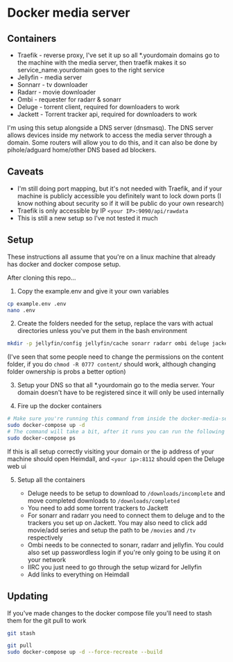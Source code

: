 # Docker media server

## Containers

- Traefik - reverse proxy, I've set it up so all \*.yourdomain domains go to the machine with the media server, then traefik makes it so service_name.yourdomain goes to the right service
- Jellyfin - media server
- Sonnarr - tv downloader
- Radarr - movie downloader
- Ombi - requester for radarr & sonarr
- Deluge - torrent client, required for downloaders to work
- Jackett - Torrent tracker api, required for downloaders to work

I'm using this setup alongside a DNS server (dnsmasq). The DNS server allows devices inside my network to access the media server through a domain. Some routers will allow you to do this, and it can also be done by pihole/adguard home/other DNS based ad blockers.

## Caveats

- I'm still doing port mapping, but it's not needed with Traefik, and if your machine is publicly accessible you definitely want to lock down ports (I know nothing about security so if it will be public do your own research)
- Traefik is only accessible by IP `<your IP>:9090/api/rawdata`
- This is still a new setup so I've not tested it much

## Setup

These instructions all assume that you're on a linux machine that already has docker and docker compose setup.

After cloning this repo...

1. Copy the example.env and give it your own variables

```bash
cp example.env .env
nano .env
```

2. Create the folders needed for the setup, replace the vars with actual directories unless you've put them in the bash environment

```bash
mkdir -p jellyfin/config jellyfin/cache sonarr radarr ombi deluge jackett ${DLDIR}/completed ${DLDIR}/incomplete ${MOVIESDIR} ${TVDIR}
```

(I've seen that some people need to change the permissions on the content folder, if you do `chmod -R 0777 content/` should work, although changing folder ownership is probs a better option)

3. Setup your DNS so that all \*.yourdomain go to the media server. Your domain doesn't have to be registered since it will only be used internally

4. Fire up the docker containers

```bash
# Make sure you're running this command from inside the docker-media-server folder and that the .env file is inside the same folder
sudo docker-compose up -d
# The command will take a bit, after it runs you can run the following to check all the containers are running
sudo docker-compose ps
```

If this is all setup correctly visiting your domain or the ip address of your machine should open Heimdall, and `<your ip>:8112` should open the Deluge web ui

5. Setup all the containers

   - Deluge needs to be setup to download to `/downloads/incomplete` and move completed downloads to `/downloads/completed`
   - You need to add some torrent trackers to Jackett
   - For sonarr and radarr you need to connect them to deluge and to the trackers you set up on Jackett. You may also need to click add movie/add series and setup the path to be `/movies` and `/tv` respectively
   - Ombi needs to be connected to sonarr, radarr and jellyfin. You could also set up passwordless login if you're only going to be using it on your network
   - IIRC you just need to go through the setup wizard for Jellyfin
   - Add links to everything on Heimdall

## Updating

If you've made changes to the docker compose file you'll need to stash them for the git pull to work

```bash
git stash
```

```bash
git pull
sudo docker-compose up -d --force-recreate --build
```
